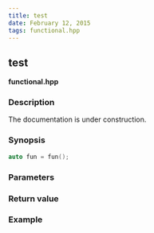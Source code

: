 ```yaml
---
title: test
date: February 12, 2015 
tags: functional.hpp
---
```


## test
**functional.hpp**

### Description

The documentation is under construction.

### Synopsis 

``` C++
auto fun = fun();
```

### Parameters

### Return value

### Example

